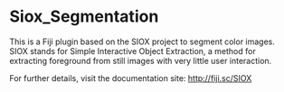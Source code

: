 Siox_Segmentation
=================

This is a Fiji plugin based on the SIOX project to segment color images. SIOX stands for Simple Interactive Object Extraction, a method for extracting foreground from still images with very little user interaction.

For further details, visit the documentation site: http://fiji.sc/SIOX

